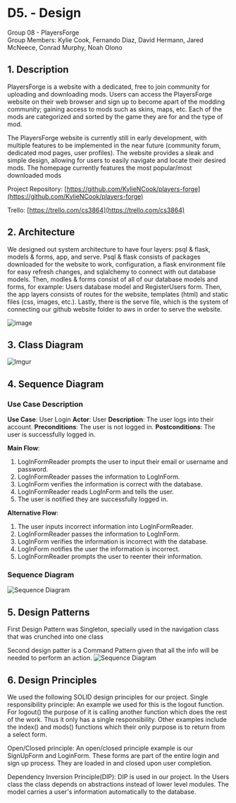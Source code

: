# D5. - Design

Group 08 - PlayersForge\
Group Members: Kylie Cook, Fernando Diaz, David Hermann, Jared McNeece, Conrad Murphy, Noah Olono

## 1. Description

PlayersForge is a website with a dedicated, free to join community for uploading and downloading mods. Users can access the PlayersForge website on their web browser and sign up 
to become apart of the modding community; gaining access to mods such as skins, maps, etc. Each of the mods are categorized and sorted by the game they are for and the type of mod. 

The PlayersForge website is currently still in early development, with multiple features to be implemented in the near future (community forum, dedicated mod pages, user profiles).
The website provides a sleak and simple design, allowing for users to easily navigate and locate their desired mods. The homepage currently features the most popular/most downloaded mods

Project Repository: [https://github.com/KylieNCook/players-forge](https://github.com/KylieNCook/players-forge)

Trello: [https://trello.com/cs3864](https://trello.com/cs3864)

## 2. Architecture

We designed out system architecture to have four layers: psql & flask, models & forms, app, and serve. Psql & flask consists of packages downloaded for the website to work, configuration, a flask environment file for easy refresh changes, and sqlalchemy to connect with out database models. Then, modles & forms consist of all of our database models and forms, for example: Users database model and RegisterUsers form. Then, the app layers consists of routes for the website, templates (html) and static files (css, images, etc.). Lastly, there is the serve file, which is the system of connecting our github website folder to aws in order to serve the website.

![image](https://user-images.githubusercontent.com/78190024/112666147-186c2800-8e19-11eb-8d55-531e24bb5cd7.png)

## 3. Class Diagram
![Imgur](https://imgur.com/cf9KfoZ.png)

## 4. Sequence Diagram

### Use Case Description
**Use Case**: User Login
**Actor**: User
**Description**: The user logs into their account.
**Preconditions**: The user is not logged in.
**Postconditions**: The user is successfully logged in.

**Main Flow**:

1. LogInFormReader prompts the user to input their email or username and password.
2. LogInFormReader passes the information to LogInForm.
3. LogInForm verifies the information is correct with the database.
4. LogInFormReader reads LogInForm and tells the user.
5. The user is notified they are successfully logged in.

**Alternative Flow**:
1. The user inputs incorrect information into LogInFormReader.
2. LogInFormReader passes the information to LogInForm.
3. LogInForm verifies the information is incorrect with the database.
4. LogInForm notifies the user the information is incorrect.
5. LogInFormReader prompts the user to reenter their information.

### Sequence Diagram
![Sequence Diagram](https://i.imgur.com/bfbh4vJ.png)

## 5. Design Patterns
First Design Pattern was Singleton, specially used in the navigation class that was crunched into one class

Second design patter is a Command Pattern given that all the info will be needed to perform an action.
![Sequence Diagram](https://i.imgur.com/bfbh4vJ.png)

## 6. Design Principles
We used the following SOLID design principles for our project.
Single responsibility principle: An example we used for this is the logout function. For logout() the purpose of it is calling another function which does the rest of the work. Thus it only has a single responsibility. Other examples include the index() and mods() functions which their only purpose is to return from a select form. 

Open/Closed principle: An open/closed principle example is our SignUpForm and LoginForm. These forms are part of the entire login and sign up process. They are loaded in and closed upon user completion. 

Dependency Inversion Principle(DIP): DIP is used in our project. In the Users class the class depends on abstractions instead of lower level modules. The model carries a user's information automatically to the database. 

